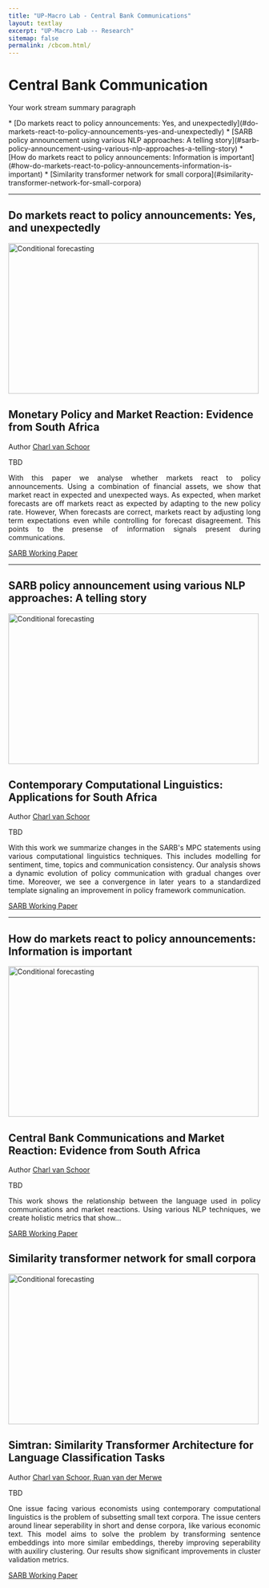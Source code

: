 ```yaml
---
title: "UP-Macro Lab - Central Bank Communications"
layout: textlay
excerpt: "UP-Macro Lab -- Research"
sitemap: false
permalink: /cbcom.html/
---
```


# Central Bank Communication

<p align="justify"> Your work stream summary paragraph </p>
<!-- Replace the text and the hiperlink for your papers. The hyperlink is a replication of the text but is lowercased and the whitespace " " is replaced with a "-". Only words are replication, not punctuation. -->
* [Do markets react to policy announcements: Yes, and unexpectedly](#do-markets-react-to-policy-announcements-yes-and-unexpectedly)
* [SARB policy announcement using various NLP approaches: A telling story](#sarb-policy-announcement-using-various-nlp-approaches-a-telling-story)
* [How do markets react to policy announcements: Information is important](#how-do-markets-react-to-policy-announcements-information-is-important)
* [Similarity transformer network for small corpora](#similarity-transformer-network-for-small-corpora)

<!-- Divider -->
---
## Do markets react to policy announcements: Yes, and unexpectedly
<div class="row">
  <div class="col col-md-6" markdown="0">
    <!-- replace with your paper figure -->
    <img src="{{ site.url }}{{ site.baseurl }}/images/pubpic/rates.png" alt="Conditional forecasting"  width="500" height="300"/>

  </div>
  <div class="col col-md-6" markdown="0">
  <!-- replace title with your title -->
  <h2>Monetary Policy and Market Reaction: Evidence from South Africa</h2>
  <!-- replace author with your name and link -->
  <p> Author <a href="https://charlvschoor.github.io/">Charl van Schoor</a> </p>
  <!-- replace with the date of publication -->
  <p>TBD</p>
  <!-- replace with your text -->
  <p align="justify"> With this paper we analyse whether markets react to policy announcements. Using a combination of financial assets, we show that market react in expected and unexpected ways. As expected, when market forecasts are off markets react as expected by adapting to the new policy rate. However, When forecasts are correct, markets react by adjusting long term expectations even while controlling for forecast disagreement. This points to the presense of information signals present during communications.</p>
  <!-- replace with your paper link -->
  <a href="https://www.resbank.co.za/content/dam/sarb/publications/working-papers/2024/Can%20monetary%20and%20fiscal%20policy%20account%20for%20South%20Africa%27s%20economic%20stagnation.pdf" target="_blank">SARB Working Paper</a>

  </div>
</div>

<!-- Divider -->
---

## SARB policy announcement using various NLP approaches: A telling story
<div class="row">
  <div class="col col-md-6" markdown="0">
  <!-- replace with your paper figure -->
    <img src="{{ site.url }}{{ site.baseurl }}/images/pubpic/time-language.png" alt="Conditional forecasting"  width="500" height="300"/>

  </div>
  <div class="col col-md-6" markdown="0">
  <!-- replace title with your title -->
  <h2>Contemporary Computational Linguistics: Applications for South Africa</h2>
  <!-- replace author with your name and link -->
  <p> Author <a href="https://charlvschoor.github.io/">Charl van Schoor</a> </p>
  <!-- replace with the date of publication -->
  <p>TBD</p>
  <!-- replace with your text -->
  <p align="justify"> With this work we summarize changes in the SARB's MPC statements using various computational linguistics techniques. This includes modelling for sentiment, time, topics and communication consistency. Our analysis shows a dynamic evolution of policy communication with gradual changes over time. Moreover, we see a convergence in later years to a standardized template signaling an improvement in policy framework communication. </p>
  <!-- replace with your paper link -->
  <a href="https://www.resbank.co.za/content/dam/sarb/publications/working-papers/2024/Can%20monetary%20and%20fiscal%20policy%20account%20for%20South%20Africa%27s%20economic%20stagnation.pdf" target="_blank">SARB Working Paper</a>

  </div>
</div>

<!-- Divider -->
---

## How do markets react to policy announcements: Information is important
<div class="row">
  <div class="col col-md-6" markdown="0">
  <!-- replace with your paper figure -->
    <img src="{{ site.url }}{{ site.baseurl }}/images/pubpic/sankey.png" alt="Conditional forecasting"  width="500" height="300"/>

  </div>
  <div class="col col-md-6" markdown="0">
  <!-- replace title with your title -->
  <h2>Central Bank Communications and Market Reaction: Evidence from South Africa</h2>
  <!-- replace author with your name and link -->
  <p> Author <a href="https://charlvschoor.github.io/">Charl van Schoor</a> </p>
  <!-- replace with the date of publication -->
  <p>TBD</p>
  <!-- replace with your text -->
  <p align="justify"> This work shows the relationship between the language used in policy communications and market reactions. Using various NLP techniques, we create holistic metrics that show... </p>
  <!-- replace with your paper link -->
  <a href="https://www.resbank.co.za/content/dam/sarb/publications/working-papers/2024/Can%20monetary%20and%20fiscal%20policy%20account%20for%20South%20Africa%27s%20economic%20stagnation.pdf" target="_blank">SARB Working Paper</a>

  </div>
</div>



## Similarity transformer network for small corpora
<div class="row">
  <div class="col col-md-6" markdown="0">
  <!-- replace with your paper figure -->
    <img src="{{ site.url }}{{ site.baseurl }}/images/pubpic/kmeans_reduced_news.png" alt="Conditional forecasting"  width="500" height="300"/>

  </div>
  <div class="col col-md-6" markdown="0">
  <!-- replace title with your title -->
  <h2>Simtran: Similarity Transformer Architecture for Language Classification Tasks</h2>
  <!-- replace author with your name and link -->
  <p> Author <a href="https://charlvschoor.github.io/">Charl van Schoor, Ruan van der Merwe</a> </p>
  <!-- replace with the date of publication -->
  <p>TBD</p>
  <!-- replace with your text -->
  <p align="justify"> One issue facing various economists using contemporary computational linguistics is the problem of subsetting small text corpora. The issue centers around linear seperability in short and dense corpora, like various economic text. This model aims to solve the problem by transforming sentence embeddings into more similar embeddings, thereby improving seperability with auxiliry clustering. Our results show significant improvements in cluster validation metrics. </p>
  <!-- replace with your paper link -->
  <a href="https://www.resbank.co.za/content/dam/sarb/publications/working-papers/2024/Can%20monetary%20and%20fiscal%20policy%20account%20for%20South%20Africa%27s%20economic%20stagnation.pdf" target="_blank">SARB Working Paper</a>

  </div>
</div>